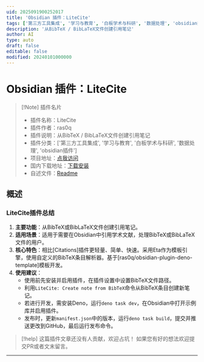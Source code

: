 ```yaml
---
uid: 2025091900252017
title: 'Obsidian 插件：LiteCite'
tags: ['第三方工具集成', '学习与教育', '白板学术与科研', '数据处理', 'obsidian插件']
description: '从BibTeX / BibLaTeX文件创建引用笔记'
author: AI
type: auto
draft: false
editable: false
modified: 20240101000000
---
```


# Obsidian 插件：LiteCite

> [!Note] 插件名片
> - 插件名称：LiteCite
> - 插件作者：ras0q
> - 插件说明：从BibTeX / BibLaTeX文件创建引用笔记
> - 插件分类：['第三方工具集成', '学习与教育', '白板学术与科研', '数据处理', 'obsidian插件']
> - 项目地址：[点我访问](https://github.com/ras0q/obsidian-litecite)
> - 国内下载地址：[下载安装](https://pkmer.cn/products/plugin/pluginMarket/?litecite)
> - 自述文件：[Readme](https://ghproxy.net/https://raw.githubusercontent.com/ras0q/obsidian-litecite/master/README.md)



## 概述

### LiteCite插件总结
1. **主要功能**：从BibTeX或BibLaTeX文件创建引用笔记。
2. **适用场景**：适用于需要在Obsidian中引用学术文献，处理BibTeX或BibLaTeX文件的用户。
3. **核心特色**：相比[Citations]插件更轻量、简单、快速。采用Eta作为模板引擎，使用自定义的BibTeX条目解析器。基于[ras0q/obsidian-plugin-deno-template]模板开发。
4. **使用建议**：
    - 使用前先安装并启用插件，在插件设置中设置BibTeX文件路径。
    - 利用`LiteCite: Create note from BibTeX`命令从BibTeX条目创建新笔记。
    - 若进行开发，需安装Deno，运行`deno task dev`，在Obsidian中打开示例库并启用插件。
    - 发布时，更新`manifest.json`中的版本，运行`deno task build`，提交并推送更改到GitHub，最后运行发布命令。


> [!help] 
> 这篇插件文章还没有人贡献，欢迎占坑！
> 如果您有好的想法欢迎提交PR或者文末留言。
> 

---


